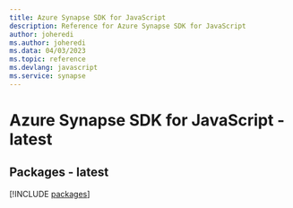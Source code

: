 ```yaml
---
title: Azure Synapse SDK for JavaScript
description: Reference for Azure Synapse SDK for JavaScript
author: joheredi
ms.author: joheredi
ms.data: 04/03/2023
ms.topic: reference
ms.devlang: javascript
ms.service: synapse
---
```

# Azure Synapse SDK for JavaScript - latest
## Packages - latest
[!INCLUDE [packages](synapse-index.md)]